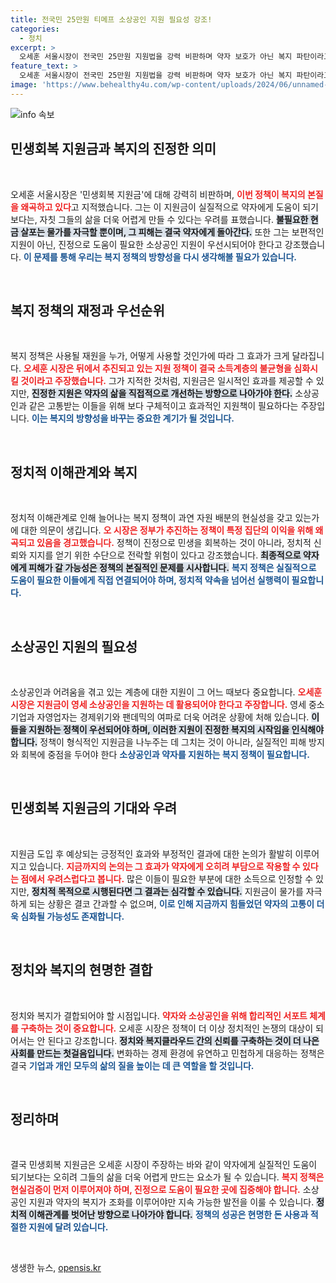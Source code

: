 ```yaml
---
title: 전국민 25만원 티메프 소상공인 지원 필요성 강조!
categories:
  - 정치
excerpt: >
  오세훈 서울시장이 전국민 25만원 지원법을 강력 비판하며 약자 보호가 아닌 복지 파탄이라고 경고했다. 그는 현금 살포로 인한 물가 자극이 서민에 피해를 줄 것이라며, 긴급히 고통받는 영세 소상공인 지원이 우선이라고 주장했다. 클릭하면 복지 논란의 진실이 밝혀집니다!
feature_text: >
  오세훈 서울시장이 전국민 25만원 지원법을 강력 비판하며 약자 보호가 아닌 복지 파탄이라고 경고했다. 그는 현금 살포로 인한 물가 자극이 서민에 피해를 줄 것이라며, 긴급히 고통받는 영세 소상공인 지원이 우선이라고 주장했다. 클릭하면 복지 논란의 진실이 밝혀집니다!
image: 'https://www.behealthy4u.com/wp-content/uploads/2024/06/unnamed-file.png'
---
```


<p><img src="https://www.behealthy4u.com/wp-content/uploads/2024/06/unnamed-file.png" alt="info 속보" /></p>

<h2 data-ke-size="size26">민생회복 지원금과 복지의 진정한 의미</h2>

<p data-ke-size="size16">&nbsp;</p>

<p>오세훈 서울시장은 '민생회복 지원금'에 대해 강력히 비판하며, <b><span style="color: #ee2323;">이번 정책이 복지의 본질을 왜곡하고 있다</span></b>고 지적했습니다. 그는 이 지원금이 실질적으로 약자에게 도움이 되기보다는, 자칫 그들의 삶을 더욱 어렵게 만들 수 있다는 우려를 표했습니다. <b><span style="background-color: #21538527;">불필요한 현금 살포는 물가를 자극할 뿐이며, 그 피해는 결국 약자에게 돌아간다.</span></b> 또한 그는 보편적인 지원이 아닌, 진정으로 도움이 필요한 소상공인 지원이 우선시되어야 한다고 강조했습니다. <b><span style="color: #1a5490;">이 문제를 통해 우리는 복지 정책의 방향성을 다시 생각해볼 필요가 있습니다.</span></b></p>

<p data-ke-size="size16">&nbsp;</p>

<h2 data-ke-size="size26">복지 정책의 재정과 우선순위</h2>

<p data-ke-size="size16">&nbsp;</p>

<p>복지 정책은 사용될 재원을 누가, 어떻게 사용할 것인가에 따라 그 효과가 크게 달라집니다. <b><span style="color: #ee2323;">오세훈 시장은 뒤에서 추진되고 있는 지원 정책이 결국 소득계층의 불균형을 심화시킬 것이라고 주장했습니다.</span></b> 그가 지적한 것처럼, 지원금은 일시적인 효과를 제공할 수 있지만, <b><span style="background-color: #21538527;">진정한 지원은 약자의 삶을 직접적으로 개선하는 방향으로 나아가야 한다.</span></b> 소상공인과 같은 고통받는 이들을 위해 보다 구체적이고 효과적인 지원책이 필요하다는 주장입니다. <b><span style="color: #1a5490;">이는 복지의 방향성을 바꾸는 중요한 계기가 될 것입니다.</span></b></p>

<p data-ke-size="size16">&nbsp;</p>

<h2 data-ke-size="size26">정치적 이해관계와 복지</h2>

<p data-ke-size="size16">&nbsp;</p>

<p>정치적 이해관계로 인해 늘어나는 복지 정책이 과연 자원 배분의 현실성을 갖고 있는가에 대한 의문이 생깁니다. <b><span style="color: #ee2323;">오 시장은 정부가 추진하는 정책이 특정 집단의 이익을 위해 왜곡되고 있음을 경고했습니다.</span></b> 정책이 진정으로 민생을 회복하는 것이 아니라, 정치적 신뢰와 지지를 얻기 위한 수단으로 전락할 위험이 있다고 강조했습니다. <b><span style="background-color: #21538527;">최종적으로 약자에게 피해가 갈 가능성은 정책의 본질적인 문제를 시사합니다.</span></b> <b><span style="color: #1a5490;">복지 정책은 실질적으로 도움이 필요한 이들에게 직접 연결되어야 하며, 정치적 약속을 넘어선 실행력이 필요합니다.</span></b></p>

<p data-ke-size="size16">&nbsp;</p>

<h2 data-ke-size="size26">소상공인 지원의 필요성</h2>

<p data-ke-size="size16">&nbsp;</p>

<p>소상공인과 어려움을 겪고 있는 계층에 대한 지원이 그 어느 때보다 중요합니다. <b><span style="color: #ee2323;">오세훈 시장은 지원금이 영세 소상공인을 지원하는 데 활용되어야 한다고 주장합니다.</span></b> 영세 중소기업과 자영업자는 경제위기와 팬데믹의 여파로 더욱 어려운 상황에 처해 있습니다. <b><span style="background-color: #21538527;">이들을 지원하는 정책이 우선되어야 하며, 이러한 지원이 진정한 복지의 시작임을 인식해야 합니다.</span></b> 정책이 형식적인 지원금을 나누주는 데 그치는 것이 아니라, 실질적인 피해 방지와 회복에 중점을 두어야 한다 <b><span style="color: #1a5490;">소상공인과 약자를 지원하는 복지 정책이 필요합니다.</span></b></p>

<p data-ke-size="size16">&nbsp;</p>

<h2 data-ke-size="size26">민생회복 지원금의 기대와 우려</h2>

<p data-ke-size="size16">&nbsp;</p>

<p>지원금 도입 후 예상되는 긍정적인 효과와 부정적인 결과에 대한 논의가 활발히 이루어지고 있습니다. <b><span style="color: #ee2323;">지금까지의 논의는 그 효과가 약자에게 오히려 부담으로 작용할 수 있다는 점에서 우려스럽다고 봅니다.</span></b> 많은 이들이 필요한 부분에 대한 소득으로 인정할 수 있지만, <b><span style="background-color: #21538527;">정치적 목적으로 시행된다면 그 결과는 심각할 수 있습니다.</span></b> 지원금이 물가를 자극하게 되는 상황은 결코 간과할 수 없으며, <b><span style="color: #1a5490;">이로 인해 지금까지 힘들었던 약자의 고통이 더욱 심화될 가능성도 존재합니다.</span></b></p>

<p data-ke-size="size16">&nbsp;</p>

<h2 data-ke-size="size26">정치와 복지의 현명한 결합</h2>

<p data-ke-size="size16">&nbsp;</p>

<p>정치와 복지가 결합되어야 할 시점입니다. <b><span style="color: #ee2323;">약자와 소상공인을 위해 합리적인 서포트 체계를 구축하는 것이 중요합니다.</span></b> 오세훈 시장은 정책이 더 이상 정치적인 논쟁의 대상이 되어서는 안 된다고 강조합니다. <b><span style="background-color: #21538527;">정치와 복지클라우드 간의 신뢰를 구축하는 것이 더 나은 사회를 만드는 첫걸음입니다.</span></b> 변화하는 경제 환경에 유연하고 민첩하게 대응하는 정책은 결국 <b><span style="color: #1a5490;">기업과 개인 모두의 삶의 질을 높이는 데 큰 역할을 할 것입니다.</span></b></p>

<p data-ke-size="size16">&nbsp;</p>

<h2 data-ke-size="size26">정리하며</h2>

<p data-ke-size="size16">&nbsp;</p>

<p>결국 민생회복 지원금은 오세훈 시장이 주장하는 바와 같이 약자에게 실질적인 도움이 되기보다는 오히려 그들의 삶을 더욱 어렵게 만드는 요소가 될 수 있습니다. <b><span style="color: #ee2323;">복지 정책은 현실검증이 먼저 이루어져야 하며, 진정으로 도움이 필요한 곳에 집중해야 합니다.</span></b> 소상공인 지원과 약자의 복지가 조화를 이루어야만 지속 가능한 발전을 이룰 수 있습니다. <b><span style="background-color: #21538527;">정치적 이해관계를 벗어난 방향으로 나아가야 합니다.</span></b> <b><span style="color: #1a5490;">정책의 성공은 현명한 돈 사용과 적절한 지원에 달려 있습니다.</span></b> </p>

<p data-ke-size="size16">&nbsp;</p>
생생한 뉴스, <a href="https://opensis.kr" rel="dofollow">opensis.kr</a>


